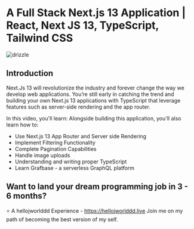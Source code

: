 # A Full Stack Next.js 13 Application | React, Next JS 13, TypeScript, Tailwind CSS
![drizzle]()

## Introduction
Next.Js 13 will revolutionize the industry and forever change the way we develop web applications. You’re still early in catching the trend and building your own Next.js 13 applications with TypeScript that leverage features such as server-side rendering and the app router.
 
In this video, you'll learn:
Alongside building this application, you'll also learn how to:
- Use Next.js 13 App Router and Server side Rendering
- Implement Filtering Functionality
- Complete Pagination Capabilities
- Handle image uploads
- Understanding and writing proper TypeScript
- Learn Grafbase - a serverless GraphQL platform

## Want to land your dream programming job in 3 - 6 months?
⭐ A hellojworlddd Experience - https://hellojworlddd.live
Join me on my path of becoming the best version of my self.
